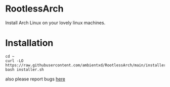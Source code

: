 # RootlessArch
Install Arch Linux on your lovely linux machines.

# Installation
```
cd ~ 
curl -LO https://raw.githubusercontent.com/ambientxd/RootlessArch/main/installer.sh
bash installer.sh
```

also please report bugs <a href="https://github.com/ambientxd/RootlessArch/issues">here</a>
